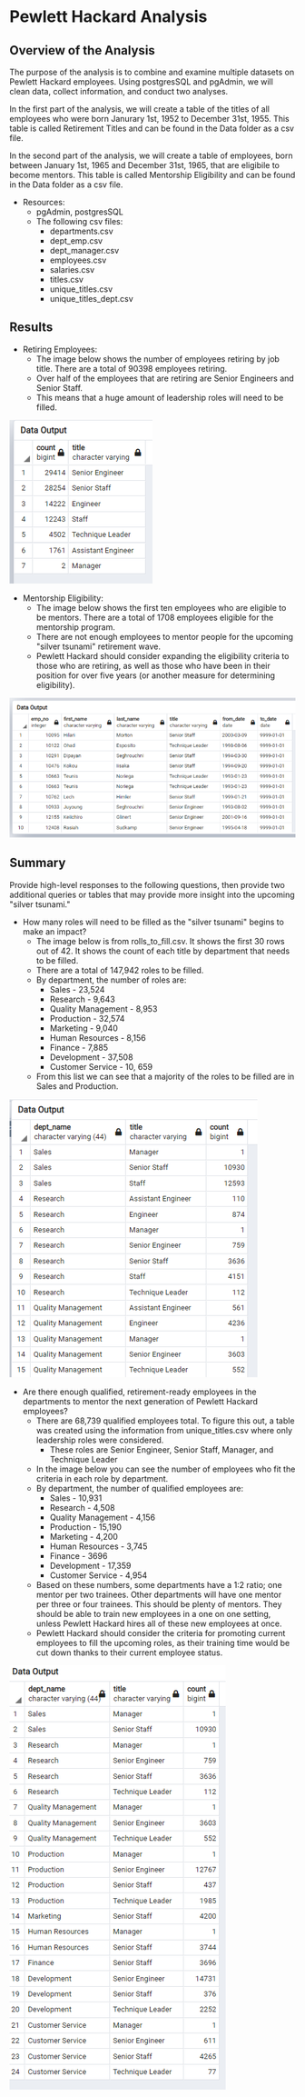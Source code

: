 # Pewlett Hackard Analysis
## Overview of the Analysis 

The purpose of the analysis is to combine and examine multiple datasets on Pewlett Hackard employees. Using postgresSQL and pgAdmin, we will clean data, collect information, and conduct two analyses. 

In the first part of the analysis, we will create a table of the titles of all employees who were born Janurary 1st, 1952 to December 31st, 1955. This table is called Retirement Titles and can be found in the Data folder as a csv file. 

In the second part of the analysis, we will create a table of employees, born between January 1st, 1965 and December 31st, 1965, that are eligibile to become mentors. This table is called Mentorship Eligibility and can be found in the Data folder as a csv file. 

- Resources:
  - pgAdmin, postgresSQL
  - The following csv files: 
    - departments.csv
    - dept_emp.csv
    - dept_manager.csv
    - employees.csv
    - salaries.csv
    - titles.csv
    - unique_titles.csv
    - unique_titles_dept.csv

## Results
- Retiring Employees:
  - The image below shows the number of employees retiring by job title. There are a total of 90398 employees retiring.
  - Over half of the employees that are retiring are Senior Engineers and Senior Staff. 
  - This means that a huge amount of leadership roles will need to be filled. 

![retiringemp](img/retiring_titles.png)

- Mentorship Eligibility:
  - The image below shows the first ten employees who are eligible to be mentors. There are a total of 1708 employees eligible for the mentorship program. 
  - There are not enough employees to mentor people for the upcoming "silver tsunami" retirement wave.
  - Pewlett Hackard should consider expanding the eligibility criteria to those who are retiring, as well as those who have been in their position for over five years (or another measure for determining eligibility).
   
![mentor](img/mentorshipeligibility.png)


## Summary
Provide high-level responses to the following questions, then provide two additional queries or tables that may provide more insight into the upcoming "silver tsunami."

- How many roles will need to be filled as the "silver tsunami" begins to make an impact?
  - The image below is from rolls_to_fill.csv. It shows the first 30 rows out of 42. It shows the count of each title by department that needs to be filled. 
  - There are a total of 147,942 roles to be filled. 
  - By department, the number of roles are:
    - Sales - 23,524
    - Research - 9,643
    - Quality Management - 8,953
    - Production - 32,574
    - Marketing - 9,040
    - Human Resources - 8,156
    - Finance - 7,885
    - Development - 37,508
    - Customer Service - 10, 659
  - From this list we can see that a majority of the roles to be filled are in Sales and Production. 

![rolls](img/rollstofill.png)

- Are there enough qualified, retirement-ready employees in the departments to mentor the next generation of Pewlett Hackard employees?
  - There are 68,739 qualified employees total. To figure this out, a table was created using the information from unique_titles.csv where only leadership roles were considered. 
    - These roles are Senior Engineer, Senior Staff, Manager, and Technique Leader
  - In the image below you can see the number of employees who fit the criteria in each role by department. 
  - By department, the number of qualified employees are:
    - Sales - 10,931
    - Research - 4,508
    - Quality Management - 4,156
    - Production - 15,190
    - Marketing - 4,200
    - Human Resources - 3,745
    - Finance - 3696
    - Development - 17,359
    - Customer Service - 4,954
  - Based on these numbers, some departments have a 1:2 ratio; one mentor per two trainees. Other departments will have one mentor per three or four trainees. This should be plenty of mentors. They should be able to train new employees in a one on one setting, unless Pewlett Hackard hires all of these new employees at once. 
  - Pewlett Hackard should consider the criteria for promoting current employees to fill the upcoming roles, as their training time would be cut down thanks to their current employee status. 
  
 ![qualified](img/qualifiedstaff.png)

